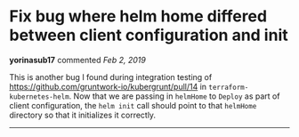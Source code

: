 # Fix bug where helm home differed between client configuration and init

**yorinasub17** commented *Feb 2, 2019*

This is another bug I found during integration testing of https://github.com/gruntwork-io/kubergrunt/pull/14 in `terraform-kubernetes-helm`. Now that we are passing in `helmHome` to `Deploy` as part of client configuration, the `helm init` call should point to that `helmHome` directory so that it initializes it correctly.
<br />
***


